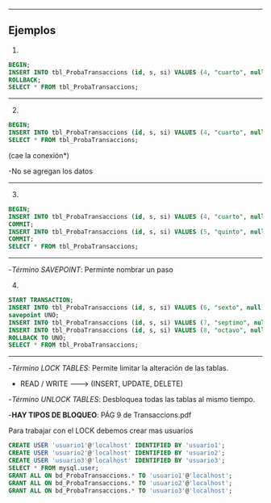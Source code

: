 ________________________________________________________________________________________
Ejemplos
------------

1. 

```sql
BEGIN;
INSERT INTO tbl_ProbaTransaccions (id, s, si) VALUES (4, "cuarto", null);
ROLLBACK;
SELECT * FROM tbl_ProbaTransaccions;
```
___________________________________________________

2. 

```sql
BEGIN;
INSERT INTO tbl_ProbaTransaccions (id, s, si) VALUES (4, "cuarto", null);
SELECT * FROM tbl_ProbaTransaccions;
```

(cae la conexión*)

-No se agregan los datos 
___________________________________________________
3. 

```sql
BEGIN;
INSERT INTO tbl_ProbaTransaccions (id, s, si) VALUES (4, "cuarto", null);
COMMIT;
INSERT INTO tbl_ProbaTransaccions (id, s, si) VALUES (5, "quinto", null);
COMMIT;
SELECT * FROM tbl_ProbaTransaccions;
```

__________________________________________________
-*Término* _SAVEPOINT_: Perminte nombrar un paso

4. 

```sql
START TRANSACTION;
INSERT INTO tbl_ProbaTransaccions (id, s, si) VALUES (6, "sexto", null);
savepoint UNO;
INSERT INTO tbl_ProbaTransaccions (id, s, si) VALUES (7, "septimo", null);
INSERT INTO tbl_ProbaTransaccions (id, s, si) VALUES (8, "octavo", null);
ROLLBACK TO UNO;
SELECT * FROM tbl_ProbaTransaccions;
```
_________________________________________________
-*Término* _LOCK TABLES_: Permite limitar la alteración de las tablas.

- READ / WRITE ---> (INSERT, UPDATE, DELETE)

-*Término* _UNLOCK TABLES_: Desbloquea todas las tablas al mismo tiempo.

-**HAY TIPOS DE BLOQUEO**: PÁG 9 de Transaccions.pdf

Para trabajar con el LOCK debemos crear mas usuarios 

```sql
CREATE USER 'usuario1'@'localhost' IDENTIFIED BY 'usuario1'; 
CREATE USER 'usuario2'@'localhost' IDENTIFIED BY 'usuario2'; 
CREATE USER 'usuario3'@'localhost' IDENTIFIED BY 'usuario3'; 
SELECT * FROM mysql.user; 
GRANT ALL ON bd_ProbaTransaccions.* TO 'usuario1'@'localhost'; 
GRANT ALL ON bd_ProbaTransaccions.* TO 'usuario2'@'localhost'; 
GRANT ALL ON bd_ProbaTransaccions.* TO 'usuario3'@'localhost';
```




